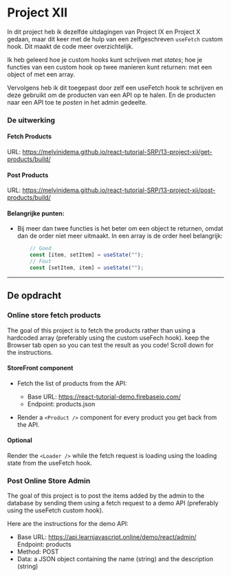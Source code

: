 # Project XII

In dit project heb ik dezelfde uitdagingen van Project IX en Project X gedaan, maar dit keer met de hulp van een zelfgeschreven `useFetch` custom hook. Dit maakt de code meer overzichtelijk.


Ik heb geleerd hoe je custom hooks kunt schrijven met *states*; hoe je functies van een custom hook op twee manieren kunt returnen: met een object of met een array.

Vervolgens heb ik dit toegepast door zelf een useFetch hook te schrijven en deze gebruikt om de producten van een API op te halen. En de producten naar een API toe te *posten* in het admin gedeelte.

### De uitwerking
#### Fetch Products
URL: https://melvinidema.github.io/react-tutorial-SRP/13-project-xii/get-products/build/
#### Post Products
URL: https://melvinidema.github.io/react-tutorial-SRP/13-project-xii/post-products/build/ 

#### Belangrijke punten:
- Bij meer dan twee functies is het beter om een object te returnen, omdat dan de order niet meer uitmaakt. In een array is de order heel belangrijk:
    ```js
        // Goed
        const [item, setItem] = useState("");
        // Fout
        const [setItem, item] = useState("");
    ```

---
## De opdracht
### Online store fetch products
The goal of this project is to fetch the products rather than using a hardcoded array (preferably using the custom useFech hook).
keep the Browser tab open so you can test the result as you code!
Scroll down for the instructions.

#### StoreFront component
- Fetch the list of products from the API:
    - Base URL: https://react-tutorial-demo.firebaseio.com/
    - Endpoint: products.json

- Render a `<Product />` component for every product you get back from the API.

#### Optional
Render the `<Loader />` while the fetch request is loading using the loading state from the useFetch hook.

### Post Online Store Admin
The goal of this project is to post the items added by the admin to the database by sending them using a fetch request to a demo API (preferably using the useFetch custom hook).

Here are the instructions for the demo API:
- Base URL: https://api.learnjavascript.online/demo/react/admin/ Endpoint: products
- Method: POST
- Data: a JSON object containing the name (string) and the description (string)